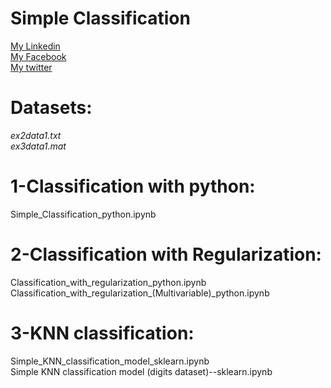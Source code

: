 **Simple Classification**
==============================================
[My Linkedin](https://www.linkedin.com/in/sabirmakhlouf) <br />
[My Facebook](https://www.facebook.com/MakhloufSabir) <br />
[My twitter](https://twitter.com/Sabir_Makhlouf) <br />

# Datasets:

*ex2data1.txt* <br />
*ex3data1.mat* <br />

# 1-Classification with python:

Simple_Classification_python.ipynb

# 2-Classification with Regularization:

Classification_with_regularization_python.ipynb <br />
Classification_with_regularization_(Multivariable)_python.ipynb <br />

# 3-KNN classification:

Simple_KNN_classification_model_sklearn.ipynb <br />
Simple KNN classification model (digits dataset)--sklearn.ipynb <br />
